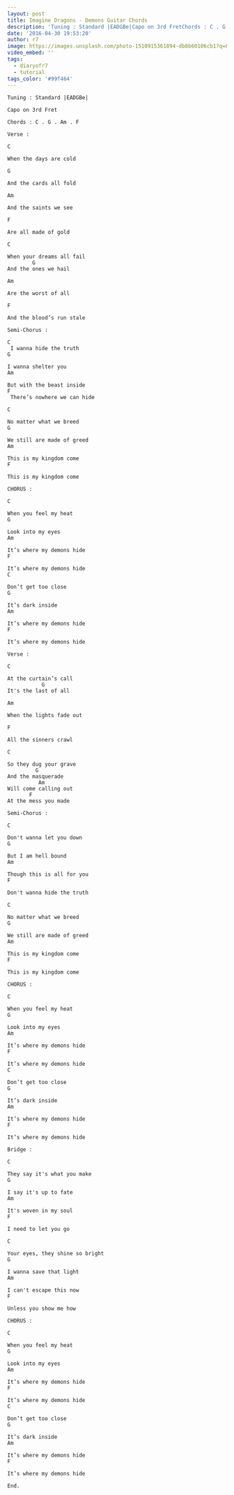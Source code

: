 ```yaml
---
layout: post
title: Imagine Dragons - Demons Guitar Chords
description: 'Tuning : Standard |EADGBe|Capo on 3rd FretChords : C . G . Am . FVerse : &nbsp; &nbsp; &nbsp; &nbsp; &nbsp; &nbsp;CWhen the days are cold &nbsp; &nb...'
date: '2016-04-30 19:53:20'
author: r7
image: https://images.unsplash.com/photo-1510915361894-db8b60106cb1?q=80&w=2940&auto=format&fit=crop&ixlib=rb-4.1.0&ixid=M3wxMjA3fDB8MHxwaG90by1wYWdlfHx8fGVufDB8fHx8fA%3D%3D
video_embed: ''
tags:
  - diaryofr7
  - tutorial
tags_color: '#99f464'
---
```

```
Tuning : Standard |EADGBe|

Capo on 3rd Fret
```
`Chords : C . G . Am . F`
```
Verse :
```

```
C
```

`When the days are cold`

```
G
```

`And the cards all fold`

```
Am
```

`And the saints we see`

```
F
```

`Are all made of gold`

```
C
```

```
When your dreams all fail
        G
And the ones we hail
```

```
Am
```

`Are the worst of all`

```
F
```

`And the blood’s run stale`

```
Semi-Chorus :

C
 I wanna hide the truth
G
```

```
I wanna shelter you
Am
```

```
But with the beast inside
F
 There’s nowhere we can hide
```

`C`

```
No matter what we breed
G
```

```
We still are made of greed
Am
```

```
This is my kingdom come
F
```

```
This is my kingdom come
```

```
CHORUS :
```

`C`

```
When you feel my heat
G
```

```
Look into my eyes
Am
```

```
It’s where my demons hide
F
```

```
It’s where my demons hide
C
```

```
Don’t get too close
G
```

```
It’s dark inside
Am
```

```
It’s where my demons hide
F
```

```
It’s where my demons hide

Verse :
```

```
C
```

```
At the curtain’s call
           G
It's the last of all
```

```
Am
```

`When the lights fade out`

```
F
```

`All the sinners crawl`

```
C
```

```
So they dug your grave
         G
And the masquerade
          Am
Will come calling out
       F
At the mess you made

Semi-Chorus :
```
`C`

```
Don't wanna let you down
G
```

```
But I am hell bound
Am
```

```
Though this is all for you
F
```

```
Don't wanna hide the truth
```

`C`

```
No matter what we breed
G
```

```
We still are made of greed
Am
```

```
This is my kingdom come
F
```

```
This is my kingdom come

CHORUS :
```
`C`

```
When you feel my heat
G
```

```
Look into my eyes
Am
```

```
It’s where my demons hide
F
```

```
It’s where my demons hide
C
```

```
Don’t get too close
G
```

```
It’s dark inside
Am
```

```
It’s where my demons hide
F
```

```
It’s where my demons hide

Bridge :
```
`C`

```
They say it's what you make
G
```

```
I say it's up to fate
Am
```

```
It's woven in my soul
F
```

```
I need to let you go
```

`C`

```
Your eyes, they shine so bright
G
```

```
I wanna save that light
Am
```

```
I can't escape this now
F
```

```
Unless you show me how

CHORUS :
```
`C`

```
When you feel my heat
G
```

```
Look into my eyes
Am
```

```
It’s where my demons hide
F
```

```
It’s where my demons hide
C
```

```
Don’t get too close
G
```

```
It’s dark inside
Am
```

```
It’s where my demons hide
F
```

```
It’s where my demons hide

End.
```
